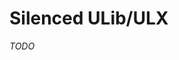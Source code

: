 # Silenced ULib/ULX

<steam-workshop itemid="3289089014"></steam-workshop>

<steam-workshop itemid="3289090806"></steam-workshop>

*TODO*

